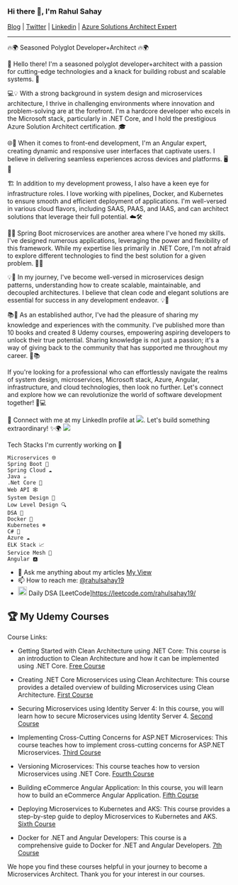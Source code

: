 ### Hi there 👋, I'm Rahul Sahay

[Blog](https://myview.rahulnivi.net) |
[Twitter](https://twitter.com/rahulsahay19) |
[Linkedin](https://www.linkedin.com/in/rahulsahay19) |
[Azure Solutions Architect Expert](https://www.youracclaim.com/badges/3a83125b-8ed1-46b7-9e03-d584a960c5be/embedded) 

---
🔥🌍 Seasoned Polyglot Developer+Architect 🔥🌍

👋 Hello there! I'm a seasoned polyglot developer+architect with a passion for cutting-edge technologies and a knack for building robust and scalable systems. 🚀

💻💡 With a strong background in system design and microservices architecture, I thrive in challenging environments where innovation and problem-solving are at the forefront. I'm a hardcore developer who excels in the Microsoft stack, particularly in .NET Core, and I hold the prestigious Azure Solution Architect certification. 🎓

🌐🏢 When it comes to front-end development, I'm an Angular expert, creating dynamic and responsive user interfaces that captivate users. I believe in delivering seamless experiences across devices and platforms. 🖥️📱

🏗️ In addition to my development prowess, I also have a keen eye for infrastructure roles. I love working with pipelines, Docker, and Kubernetes to ensure smooth and efficient deployment of applications. I'm well-versed in various cloud flavors, including SAAS, PAAS, and IAAS, and can architect solutions that leverage their full potential. ☁️🛠️

🌱🔧 Spring Boot microservices are another area where I've honed my skills. I've designed numerous applications, leveraging the power and flexibility of this framework. While my expertise lies primarily in .NET Core, I'm not afraid to explore different technologies to find the best solution for a given problem. 🌱🔧

💡💼 In my journey, I've become well-versed in microservices design patterns, understanding how to create scalable, maintainable, and decoupled architectures. I believe that clean code and elegant solutions are essential for success in any development endeavor. 💡💼

📚🎥 As an established author, I've had the pleasure of sharing my knowledge and experiences with the community. I've published more than 10 books and created 8 Udemy courses, empowering aspiring developers to unlock their true potential. Sharing knowledge is not just a passion; it's a way of giving back to the community that has supported me throughout my career. 🌟📚

If you're looking for a professional who can effortlessly navigate the realms of system design, microservices, Microsoft stack, Azure, Angular, infrastructure, and cloud technologies, then look no further. Let's connect and explore how we can revolutionize the world of software development together! 🚀💻

📧 Connect with me at my LinkedIn profile at ![](https://www.linkedin.com/in/rahulsahay19/). Let's build something extraordinary! ✨🌍
![](https://komarev.com/ghpvc/?username=rahulsahay19&label=PROFILE+VIEWS)

Tech Stacks I'm currently working on 🔭

    Microservices 🌐
    Spring Boot 🌸
    Spring Cloud ☁️
    Java ☕️
    .Net Core 🎯
    Web API 🕸️
    System Design 📐
    Low Level Design 🔍
    DSA 🔬
    Docker 🐳
    Kubernetes ☸️
    C# 🌟
    Azure ☁️
    ELK Stack 📈
    Service Mesh 🔗
    Angular 🅰️
    
- 💬 Ask me anything about my articles [My View](https://myview.rahulnivi.net/)
- 📫 How to reach me: [@rahulsahay19](https://twitter.com/rahulsahay19)
- <code><img height="20" src="https://user-images.githubusercontent.com/3886381/172099124-a7596c54-798b-4bf4-af82-054a8a847c0b.png"></code>
  Daily DSA [LeetCode]https://leetcode.com/rahulsahay19/

## :trophy: My Udemy Courses
Course Links:

- Getting Started with Clean Architecture using .NET Core: This course is an introduction to Clean Architecture and how it can be implemented using .NET Core. [Free Course](https://www.udemy.com/course/getting-started-with-clean-architecture-using-net-core/)

- Creating .NET Core Microservices using Clean Architecture: This course provides a detailed overview of building Microservices using Clean Architecture. [First Course](https://www.udemy.com/course/creating-net-core-microservices-using-clean-architecture/?couponCode=F5B7693C51A1F32EE5DF)

- Securing Microservices using Identity Server 4: In this course, you will learn how to secure Microservices using Identity Server 4. [Second Course](https://www.udemy.com/course/securing-microservices-using-identity-server-4/?couponCode=26506A5A81641F94B408)

- Implementing Cross-Cutting Concerns for ASP.NET Microservices: This course teaches how to implement cross-cutting concerns for ASP.NET Microservices. [Third Course](https://www.udemy.com/course/implementing-cross-cutting-concerns-for-aspnet-microservice/?couponCode=8BC0558051CCA0B15B5F)

- Versioning Microservices: This course teaches how to version Microservices using .NET Core. [Fourth Course](https://www.udemy.com/course/versioning-microservices/?couponCode=8BC0558051CCA0B15B5F)

- Building eCommerce Angular Application: In this course, you will learn how to build an eCommerce Angular Application. [Fifth Course](https://www.udemy.com/course/building-ecommerce-angular-application/?couponCode=6BB7F1022C40D1A30F5C)

- Deploying Microservices to Kubernetes and AKS: This course provides a step-by-step guide to deploy Microservices to Kubernetes and AKS. [Sixth Course](https://www.udemy.com/course/deploying-microservices-to-kubernetes-and-aks/?couponCode=7EC60FBABC906EEA3E51)

- Docker for .NET and Angular Developers: This course is a comprehensive guide to Docker for .NET and Angular Developers. [7th Course](https://www.udemy.com/course/docker-for-net-and-angular-developers/?couponCode=28DDD6110A094C1AB6C3)



We hope you find these courses helpful in your journey to become a Microservices Architect. Thank you for your interest in our courses.



   

    

    

    

    


